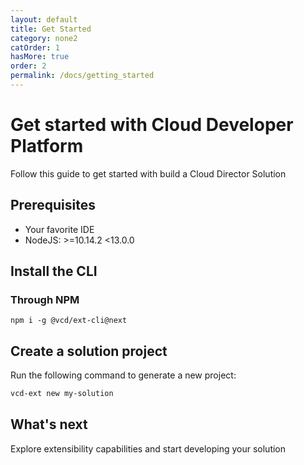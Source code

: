 ```yaml
---
layout: default
title: Get Started
category: none2
catOrder: 1
hasMore: true
order: 2
permalink: /docs/getting_started
---
```

# Get started with Cloud Developer Platform
Follow this guide to get started with build a Cloud Director Solution

## Prerequisites
* Your favorite IDE
* NodeJS: >=10.14.2 <13.0.0

## Install the CLI
### Through NPM
```shell
npm i -g @vcd/ext-cli@next
```

## Create a solution project
Run the following command to generate a new project:
```bash
vcd-ext new my-solution
```
## What's next
Explore extensibility capabilities and start developing your solution